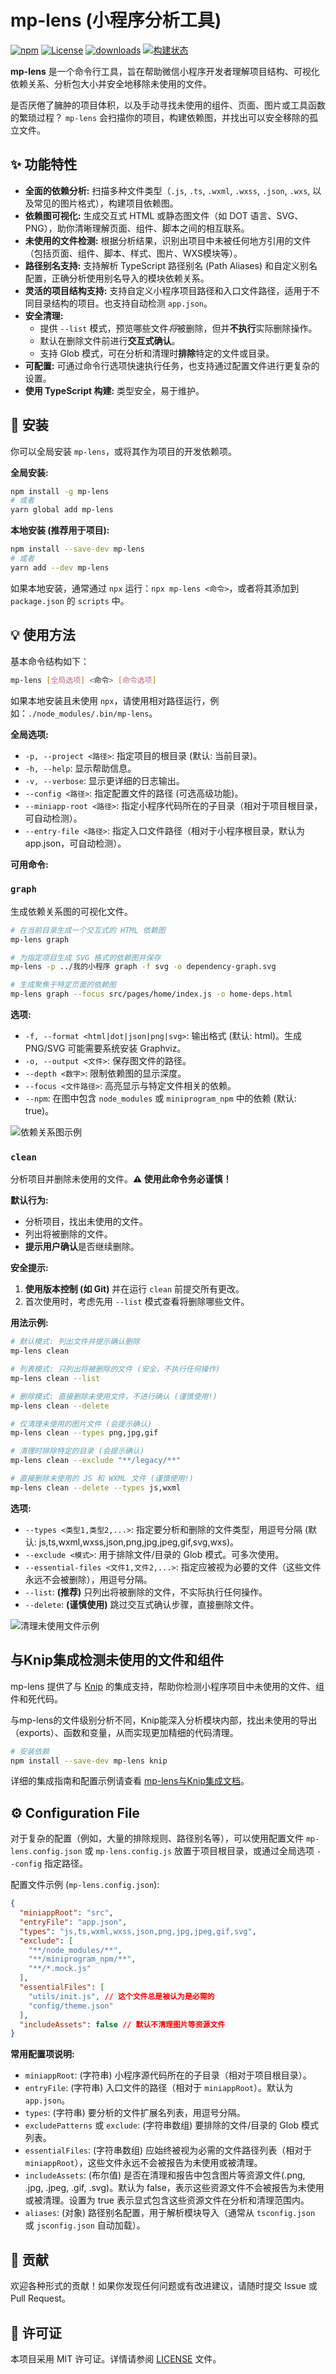 # mp-lens (小程序分析工具)

[![npm](https://img.shields.io/npm/v/mp-lens.svg?style=flat)](https://www.npmjs.org/package/mp-lens)
[![License](https://img.shields.io/npm/l/mp-lens.svg?style=flat)](https://github.com/chess99/mp-lens/blob/master/LICENSE)
[![downloads](https://img.shields.io/npm/dm/mp-lens.svg?style=flat)](https://www.npmjs.org/package/mp-lens)
[![构建状态](https://img.shields.io/travis/com/chess99/mp-lens.svg?style=flat)](https://travis-ci.com/chess99/mp-lens) <!-- CI/CD占位符 -->

**mp-lens** 是一个命令行工具，旨在帮助微信小程序开发者理解项目结构、可视化依赖关系、分析包大小并安全地移除未使用的文件。

是否厌倦了臃肿的项目体积，以及手动寻找未使用的组件、页面、图片或工具函数的繁琐过程？ `mp-lens` 会扫描你的项目，构建依赖图，并找出可以安全移除的孤立文件。

## ✨ 功能特性

* **全面的依赖分析:** 扫描多种文件类型（`.js`, `.ts`, `.wxml`, `.wxss`, `.json`, `.wxs`, 以及常见的图片格式），构建项目依赖图。
* **依赖图可视化:** 生成交互式 HTML 或静态图文件（如 DOT 语言、SVG、PNG），助你清晰理解页面、组件、脚本之间的相互联系。
* **未使用的文件检测:** 根据分析结果，识别出项目中未被任何地方引用的文件（包括页面、组件、脚本、样式、图片、WXS模块等）。
* **路径别名支持:** 支持解析 TypeScript 路径别名 (Path Aliases) 和自定义别名配置，正确分析使用别名导入的模块依赖关系。
* **灵活的项目结构支持:** 支持自定义小程序项目路径和入口文件路径，适用于不同目录结构的项目。也支持自动检测 `app.json`。
* **安全清理:**
  * 提供 `--list` 模式，预览哪些文件*将*被删除，但并**不执行**实际删除操作。
  * 默认在删除文件前进行**交互式确认**。
  * 支持 Glob 模式，可在分析和清理时**排除**特定的文件或目录。
* **可配置:** 可通过命令行选项快速执行任务，也支持通过配置文件进行更复杂的设置。
* **使用 TypeScript 构建:** 类型安全，易于维护。

## 🚀 安装

你可以全局安装 `mp-lens`，或将其作为项目的开发依赖项。

**全局安装:**

```bash
npm install -g mp-lens
# 或者
yarn global add mp-lens
```

**本地安装 (推荐用于项目):**

```bash
npm install --save-dev mp-lens
# 或者
yarn add --dev mp-lens
```

如果本地安装，通常通过 `npx` 运行：`npx mp-lens <命令>`，或者将其添加到 `package.json` 的 `scripts` 中。

## 💡 使用方法

基本命令结构如下：

```bash
mp-lens [全局选项] <命令> [命令选项]
```

如果本地安装且未使用 `npx`，请使用相对路径运行，例如：`./node_modules/.bin/mp-lens`。

**全局选项:**

* `-p, --project <路径>`: 指定项目的根目录 (默认: 当前目录)。
* `-h, --help`: 显示帮助信息。
* `-v, --verbose`: 显示更详细的日志输出。
* `--config <路径>`: 指定配置文件的路径 (可选高级功能)。
* `--miniapp-root <路径>`: 指定小程序代码所在的子目录（相对于项目根目录，可自动检测）。
* `--entry-file <路径>`: 指定入口文件路径（相对于小程序根目录，默认为app.json，可自动检测）。

**可用命令:**

### `graph`

生成依赖关系图的可视化文件。

```bash
# 在当前目录生成一个交互式的 HTML 依赖图
mp-lens graph

# 为指定项目生成 SVG 格式的依赖图并保存
mp-lens -p ../我的小程序 graph -f svg -o dependency-graph.svg

# 生成聚焦于特定页面的依赖图
mp-lens graph --focus src/pages/home/index.js -o home-deps.html
```

**选项:**

* `-f, --format <html|dot|json|png|svg>`: 输出格式 (默认: html)。生成 PNG/SVG 可能需要系统安装 Graphviz。
* `-o, --output <文件>`: 保存图文件的路径。
* `--depth <数字>`: 限制依赖图的显示深度。
* `--focus <文件路径>`: 高亮显示与特定文件相关的依赖。
* `--npm`: 在图中包含 `node_modules` 或 `miniprogram_npm` 中的依赖 (默认: true)。

![依赖关系图示例](docs/images/dependency-graph-example.png)

### `clean`

分析项目并删除未使用的文件。**⚠️ 使用此命令务必谨慎！**

**默认行为:**

* 分析项目，找出未使用的文件。
* 列出将被删除的文件。
* **提示用户确认**是否继续删除。

**安全提示:**

1. **使用版本控制 (如 Git)** 并在运行 `clean` 前提交所有更改。
2. 首次使用时，考虑先用 `--list` 模式查看将删除哪些文件。

**用法示例:**

```bash
# 默认模式: 列出文件并提示确认删除
mp-lens clean

# 列表模式: 只列出将被删除的文件 (安全，不执行任何操作)
mp-lens clean --list

# 删除模式: 直接删除未使用文件，不进行确认 (谨慎使用!)
mp-lens clean --delete

# 仅清理未使用的图片文件 (会提示确认)
mp-lens clean --types png,jpg,gif

# 清理时排除特定的目录 (会提示确认)
mp-lens clean --exclude "**/legacy/**"

# 直接删除未使用的 JS 和 WXML 文件 (谨慎使用!)
mp-lens clean --delete --types js,wxml
```

**选项:**

* `--types <类型1,类型2,...>`: 指定要分析和删除的文件类型，用逗号分隔 (默认: js,ts,wxml,wxss,json,png,jpg,jpeg,gif,svg,wxs)。
* `--exclude <模式>`: 用于排除文件/目录的 Glob 模式。可多次使用。
* `--essential-files <文件1,文件2,...>`: 指定应被视为必要的文件（这些文件永远不会被删除），用逗号分隔。
* `--list`: **(推荐)** 只列出将被删除的文件，不实际执行任何操作。
* `--delete`: **(谨慎使用)** 跳过交互式确认步骤，直接删除文件。

![清理未使用文件示例](docs/images/clean-unused-files-example.png)

## 与Knip集成检测未使用的文件和组件

mp-lens 提供了与 [Knip](https://knip.dev) 的集成支持，帮助你检测小程序项目中未使用的文件、组件和死代码。

与mp-lens的文件级别分析不同，Knip能深入分析模块内部，找出未使用的导出（exports）、函数和变量，从而实现更加精细的代码清理。

```bash
# 安装依赖
npm install --save-dev mp-lens knip
```

详细的集成指南和配置示例请查看 [mp-lens与Knip集成文档](docs/knip-integration.md)。

## ⚙️ Configuration File

对于复杂的配置（例如，大量的排除规则、路径别名等），可以使用配置文件 `mp-lens.config.json` 或 `mp-lens.config.js` 放置于项目根目录，或通过全局选项 `--config` 指定路径。

配置文件示例 (`mp-lens.config.json`):

```json
{
  "miniappRoot": "src",
  "entryFile": "app.json",
  "types": "js,ts,wxml,wxss,json,png,jpg,jpeg,gif,svg",
  "exclude": [
    "**/node_modules/**",
    "**/miniprogram_npm/**",
    "**/*.mock.js"
  ],
  "essentialFiles": [
    "utils/init.js", // 这个文件总是被认为是必需的
    "config/theme.json"
  ],
  "includeAssets": false // 默认不清理图片等资源文件
}
```

**常用配置项说明:**

* `miniappRoot`: (字符串) 小程序源代码所在的子目录（相对于项目根目录）。
* `entryFile`: (字符串) 入口文件的路径（相对于 `miniappRoot`）。默认为 `app.json`。
* `types`: (字符串) 要分析的文件扩展名列表，用逗号分隔。
* `excludePatterns` 或 `exclude`: (字符串数组) 要排除的文件/目录的 Glob 模式列表。
* `essentialFiles`: (字符串数组) 应始终被视为必需的文件路径列表（相对于 `miniappRoot`），这些文件永远不会被报告为未使用或被清理。
* `includeAssets`: (布尔值) 是否在清理和报告中包含图片等资源文件(.png, .jpg, .jpeg, .gif, .svg)。默认为 false，表示这些资源文件不会被报告为未使用或被清理。设置为 true 表示显式包含这些资源文件在分析和清理范围内。
* `aliases`: (对象) 路径别名配置，用于解析模块导入（通常从 `tsconfig.json` 或 `jsconfig.json` 自动加载）。

## 🤝 贡献

欢迎各种形式的贡献！如果你发现任何问题或有改进建议，请随时提交 Issue 或 Pull Request。

## 📄 许可证

本项目采用 MIT 许可证。详情请参阅 [LICENSE](LICENSE) 文件。
